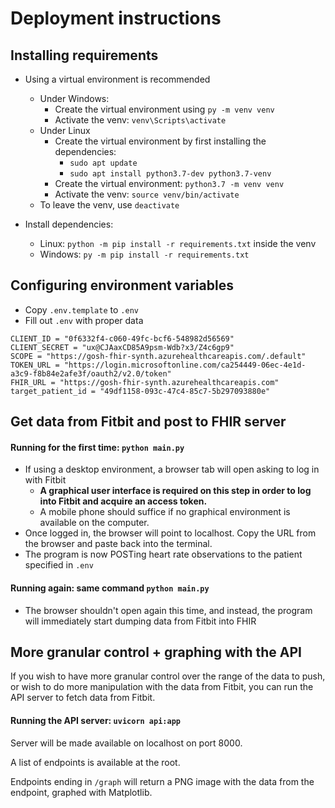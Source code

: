 # Deployment instructions
## Installing requirements
- Using a virtual environment is recommended
    * Under Windows:
        * Create the virtual environment using `py -m venv venv`
        * Activate the venv: `venv\Scripts\activate`
    * Under Linux
        * Create the virtual environment by first installing the dependencies:
            * `sudo apt update`
            * `sudo apt install python3.7-dev python3.7-venv`
        * Create the virtual environment: `python3.7 -m venv venv`
        * Activate the venv: `source venv/bin/activate`
    * To leave the venv, use `deactivate`

- Install dependencies:
    * Linux: `python -m pip install -r requirements.txt` inside the venv
    * Windows: `py -m pip install -r requirements.txt`
        
## Configuring environment variables
* Copy `.env.template` to `.env`
* Fill out `.env` with proper data

```
CLIENT_ID = "0f6332f4-c060-49fc-bcf6-548982d56569"
CLIENT_SECRET = "ux@CJAaxCD85A9psm-Wdb?x3/Z4c6gp9"
SCOPE = "https://gosh-fhir-synth.azurehealthcareapis.com/.default"
TOKEN_URL = "https://login.microsoftonline.com/ca254449-06ec-4e1d-a3c9-f8b84e2afe3f/oauth2/v2.0/token"
FHIR_URL = "https://gosh-fhir-synth.azurehealthcareapis.com"
target_patient_id = "49df1158-093c-47c4-85c7-5b297093880e"
```

## Get data from Fitbit and post to FHIR server
#### Running for the first time: `python main.py`

* If using a desktop environment, a browser tab will open asking to log in with Fitbit
    * **A graphical user interface is required on this step in order to log into Fitbit and acquire an access token.**
    * A mobile phone should suffice if no graphical environment is available on the computer.
* Once logged in, the browser will point to localhost. Copy the URL from the browser and paste back into the terminal.
* The program is now POSTing heart rate observations to the patient specified in `.env`

#### Running again: same command `python main.py`
* The browser shouldn't open again this time, 
and instead, the program will immediately start dumping data from Fitbit into FHIR


## More granular control + graphing with the API
If you wish to have more granular control over the range of the data to push, or wish to do more manipulation with the
data from Fitbit, you can run the API server to fetch data from Fitbit.

#### Running the API server: `uvicorn api:app`
Server will be made available on localhost on port 8000.

A list of endpoints is available at the root.

Endpoints ending in `/graph` will return a PNG image with the data from the endpoint, graphed with Matplotlib.